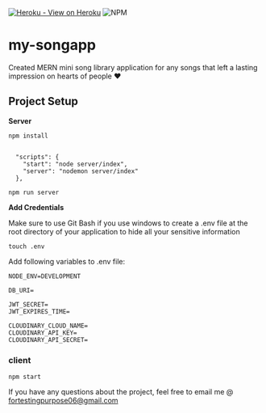 [![Heroku - View on Heroku](https://img.shields.io/badge/Heroku-View_on_Heroku-red?logo=Heroku&logoColor=white)](https://my-songapp.herokuapp.com/)
![NPM](https://badgen.net/npm/v/express)


# my-songapp
Created MERN mini song library application for any songs that left a lasting impression on hearts of people ❤️


## **Project Setup**

**Server**

```
npm install
```

```

  "scripts": {
    "start": "node server/index",
    "server": "nodemon server/index"
  },

```

```
npm run server
```


**Add Credentials**

Make sure to use Git Bash if you use windows to create a .env file at the root directory of your application to hide all your sensitive information

```
touch .env
```
Add following variables to .env file:

```
NODE_ENV=DEVELOPMENT

DB_URI=

JWT_SECRET=
JWT_EXPIRES_TIME=

CLOUDINARY_CLOUD_NAME=
CLOUDINARY_API_KEY=
CLOUDINARY_API_SECRET= 
```

### client

```
npm start
```

If you have any questions about the project, feel free to email me @ fortestingpurpose06@gmail.com
